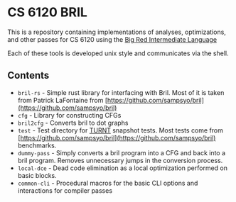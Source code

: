 # CS 6120 BRIL

This is a repository containing implementations of 
analyses, optimizations, and other passes for CS 6120
using the [Big Red Intermediate Language](https://capra.cs.cornell.edu/bril/intro.html)

Each of these tools is developed unix style and communicates via the shell.

## Contents

* `bril-rs` - Simple rust library for interfacing with Bril. Most of it
is taken from Patrick LaFontaine from [https://github.com/sampsyo/bril](https://github.com/sampsyo/bril)
* `cfg` - Library for constructing CFGs
* `bril2cfg` - Converts bril to dot graphs
* `test` - Test directory for [TURNT](https://github.com/cucapra/turnt) snapshot tests.
Most tests come from [https://github.com/sampsyo/bril](https://github.com/sampsyo/bril) benchmarks.
* `dummy-pass` - Simply converts a bril program into a CFG and back into a bril program.
Removes unnecessary jumps in the conversion process.
* `local-dce` - Dead code elimination as a local optimization performed on basic
blocks.
* `common-cli` - Procedural macros for the basic CLI options and interactions for
compiler passes